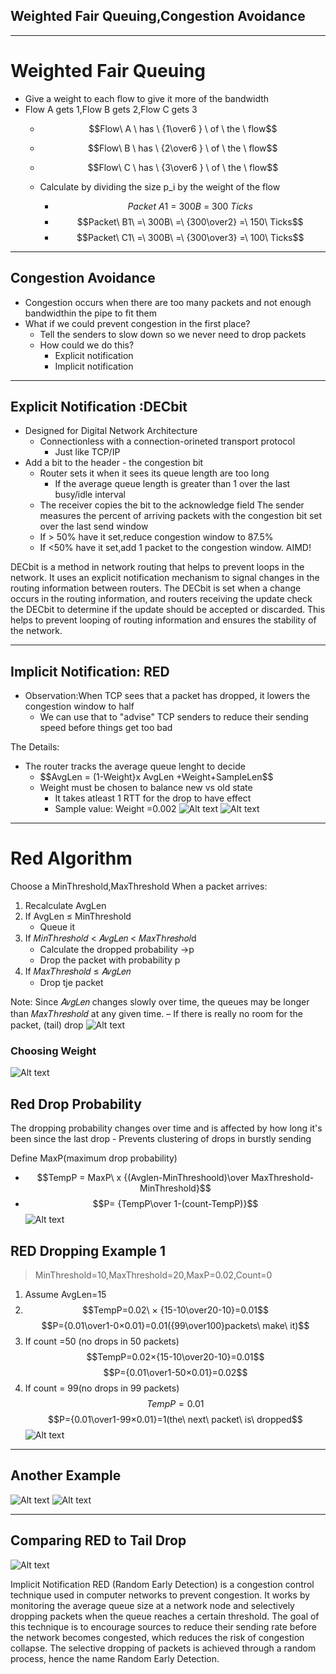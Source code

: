 
## Weighted Fair Queuing,Congestion Avoidance
---
# Weighted Fair Queuing
- Give a weight to each flow to give it more of the bandwidth
- Flow A gets 1,Flow B gets 2,Flow C gets 3
	- $$Flow\ A \ has \ {1\over6 } \ of \ the \ flow$$
	- $$Flow\ B \ has \ {2\over6 } \ of \ the \ flow$$
	- $$Flow\ C \ has \ {3\over6 } \ of \ the \ flow$$

	- Calculate by dividing the size p_i by the weight of the flow
		- $$Packet\ A1\ =\ 300B\ =\ 300\ Ticks$$
		- $$Packet\ B1\ =\ 300B\ =\ {300\over2} =\ 150\ Ticks$$
		- $$Packet\ C1\ =\ 300B\ =\ {300\over3} =\ 100\ Ticks$$
---
## Congestion Avoidance
- Congestion occurs when there are too many packets and not enough bandwidthin the pipe to fit them
-  What if we could prevent congestion in the first place?
	- Tell the senders to slow down so we never need to drop packets
	- How could we do this?
		- Explicit notification
		- Implicit notification
---
## Explicit Notification :DECbit
- Designed  for Digital Network Architecture
	- Connectionless with a connection-orineted transport protocol
		- Just like TCP/IP
- Add a bit to the header - the congestion bit
	- Router sets it when it sees its queue length are too long
		- If the average queue length is greater than 1 over the last busy/idle interval
	- The receiver copies the bit to the acknowledge field
The sender measures the percent of arriving packets with the congestion bit set over the last send window
   - If > 50% have it set,reduce congestion window to 87.5%
   - If <50% have it set,add 1 packet to the congestion window. AIMD!


DECbit is a method in network routing that helps to prevent loops in the network. It uses an explicit notification mechanism to signal changes in the routing information between routers. The DECbit is set when a change occurs in the routing information, and routers receiving the update check the DECbit to determine if the update should be accepted or discarded. This helps to prevent looping of routing information and ensures the stability of the network.

---
## Implicit Notification: RED
- Observation:When TCP sees that a packet has dropped, it lowers the congestion window to half
	- We can use that to "advise" TCP senders to reduce their sending speed before things get too bad

The Details:
- The router tracks the average queue lenght to decide
	- $$AvgLen = (1-Weight}x AvgLen +Weight+SampleLen$$
	- Weight must be chosen to balance new vs old state
		- It takes atleast 1 RTT for the drop to have effect
		- Sample value: Weight =0.002
![Alt text](IMAGES/Pasted%20image%2020230205115613.png)
![Alt text](IMAGES/Pasted%20image%2020230205120536.png)

---
# Red Algorithm
Choose a MinThreshold,MaxThreshold
When a packet arrives:
1. Recalculate AvgLen
2. If AvgLen ≤ MinThreshold
	- Queue it
3. If 𝑀𝑖𝑛𝑇ℎ𝑟𝑒𝑠ℎ𝑜𝑙𝑑 < 𝐴𝑣𝑔𝐿𝑒𝑛 < 𝑀𝑎𝑥𝑇ℎ𝑟𝑒𝑠ℎ𝑜𝑙d
	- Calculate the dropped probability      ->p
	- Drop the packet with probability p
4. If 𝑀𝑎𝑥𝑇ℎ𝑟𝑒𝑠ℎ𝑜𝑙𝑑 ≤ 𝐴𝑣𝑔𝐿𝑒𝑛
	- Drop tje packet

Note: Since 𝐴𝑣𝑔𝐿𝑒𝑛 changes slowly over time, the queues may be longer than 𝑀𝑎𝑥𝑇ℎ𝑟𝑒𝑠ℎ𝑜𝑙𝑑 at any given time. – If there is really no room for the packet, (tail) drop ![Alt text](IMAGES/Pasted%20image%2020230205120803.png)

### Choosing Weight
![Alt text](IMAGES/Pasted%20image%2020230205120844.png)

## Red Drop Probability
The dropping probability changes over time and is affected by how long it's been since the last drop
	- Prevents clustering of drops in burstly sending

Define MaxP(maximum drop probability)
- $$TempP = MaxP\ x {(Avglen-MinThreshoold)\over MaxThreshold-MinThreshold}$$
- $$P= {TempP\over 1-(count-TempP)}$$
![Alt text](IMAGES/Pasted%20image%2020230205121134.png)

## RED Dropping Example 1
>MinThreshold=10,MaxThreshold=20,MaxP=0.02,Count=0
1. Assume AvgLen=15
2. $$TempP=0.02\ × {15-10\over20-10}=0.01$$
	$$P={0.01\over1-0×0.01}=0.01({99\over100}packets\ make\ it)$$
3. If count =50 (no drops in 50 packets)
	$$TempP=0.02×{15-10\over20-10}=0.01$$
	$$P={0.01\over1-50×0.01}=0.02$$
4. If count = 99(no drops in 99 packets)
$$TempP=0.01$$
$$P={0.01\over1-99×0.01}=1(the\ next\ packet\ is\ dropped$$
![Alt text](IMAGES/Pasted%20image%2020230205121637.png)

---
## Another Example
![Alt text](IMAGES/Pasted%20image%2020230205121704.png)
![Alt text](IMAGES/Pasted%20image%2020230205121711.png)

---
## Comparing RED to Tail Drop

![Alt text](IMAGES/Pasted%20image%2020230205121746.png)

Implicit Notification RED (Random Early Detection) is a congestion control technique used in computer networks to prevent congestion. It works by monitoring the average queue size at a network node and selectively dropping packets when the queue reaches a certain threshold. The goal of this technique is to encourage sources to reduce their sending rate before the network becomes congested, which reduces the risk of congestion collapse. The selective dropping of packets is achieved through a random process, hence the name Random Early Detection.